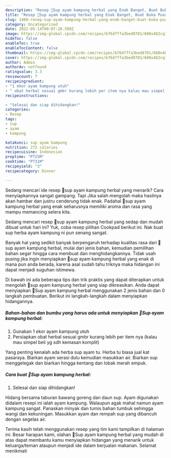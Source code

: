 ```yaml
---
description: "Resep 🌷Sup ayam kampung herbal yang Enak Banget, Buat Buka Puasa Enak"
title: "Resep 🌷Sup ayam kampung herbal yang Enak Banget, Buat Buka Puasa Enak"
slug: 1460-resep-sup-ayam-kampung-herbal-yang-enak-banget-buat-buka-puasa-enak
category: Uncategorized
date: 2022-05-14T09:07:20.599Z
image: https://img-global.cpcdn.com/recipes/b76d7ffa3bed8701/680x482cq70/sup-ayam-kampung-herbal-foto-resep-utama.jpg
hideToc: false
enableToc: true
enableTocContent: false
thumbnail: https://img-global.cpcdn.com/recipes/b76d7ffa3bed8701/680x482cq70/sup-ayam-kampung-herbal-foto-resep-utama.jpg
cover: https://img-global.cpcdn.com/recipes/b76d7ffa3bed8701/680x482cq70/sup-ayam-kampung-herbal-foto-resep-utama.jpg
author: Admin
authorAv: notfound
ratingvalue: 3.3
reviewcount: 7
recipeingredient:
- "1 ekor ayam kampung utuh"
- " obat herbal sesuai gmbr kurang lebih per item nya kalau mau simpel beli yg sdh kemasan komplit"
recipeinstructions:

- "Selesai dan siap dihidangkan!"
categories:
- Resep
tags:
- sup
- ayam
- kampung

katakunci: sup ayam kampung 
nutrition: 272 calories
recipecuisine: Indonesian
preptime: "PT25M"
cooktime: "PT31M"
recipeyield: "3"
recipecategory: Dinner

---
```



Sedang mencari ide resep 🌷sup ayam kampung herbal yang menarik? Cara menyiapkannya sangat gampang. Tapi Jika salah mengolah maka hasilnya akan hambar dan justru cenderung tidak enak. Padahal 🌷sup ayam kampung herbal yang enak seharusnya memiliki aroma dan rasa yang mampu memancing selera kita.


Sedang mencari resep 🌷sup ayam kampung herbal yang sedap dan mudah dibuat untuk hari ini? Yuk, coba resep pilihan Cookpad berikut ini. Nak buat sup herba ayam kampung ni pun senang sangat.

Banyak hal yang sedikit banyak berpengaruh terhadap kualitas rasa dari 🌷sup ayam kampung herbal, mulai dari jenis bahan, kemudian pemilihan bahan segar hingga cara membuat dan menghidangkannya. Tidak usah pusing jika ingin menyiapkan 🌷sup ayam kampung herbal yang enak di mana pun anda berada, karena asal sudah tahu triknya maka hidangan ini dapat menjadi suguhan istimewa.


Di bawah ini ada beberapa tips dan trik praktis yang dapat diterapkan untuk mengolah 🌷sup ayam kampung herbal yang siap dikreasikan. Anda dapat menyiapkan 🌷Sup ayam kampung herbal menggunakan 2 jenis bahan dan 0 langkah pembuatan. Berikut ini langkah-langkah dalam menyiapkan hidangannya.

<!--inarticleads1-->

##### Bahan-bahan dan bumbu yang harus ada untuk menyiapkan 🌷Sup ayam kampung herbal:

1. Gunakan 1 ekor ayam kampung utuh
1. Persiapkan  obat herbal sesuai gmbr kurang lebih per item nya (kalau mau simpel beli yg sdh kemasan komplit)


Yang penting kenalah ada herba sup ayam tu. Herba tu biasa jual kat pasaraya. Biarkan ayam serasi dulu kemudian masukkan air. Biarkan sup menggelegak dan biarkan hingga kentang dan lobak merah empuk. 

<!--inarticleads2-->

##### Cara buat 🌷Sup ayam kampung herbal:


1. Selesai dan siap dihidangkan!

Hidang bersama taburan bawang goreng dan daun sup. Ayam digunakan didalam resepi ini ialah ayam kampung. Walaupun agak mahal namun ayam kampung sangat. Panaskan minyak dan tumis bahan tumbuk sehingga wangi dan kekuningan. Masukkan ayam dan rempah sup yang dibancuh dengan segelas air. 

Terima kasih telah menggunakan resep yang tim kami tampilkan di halaman ini. Besar harapan kami, olahan 🌷Sup ayam kampung herbal yang mudah di atas dapat membantu kamu menyiapkan hidangan yang menarik untuk keluarga/teman ataupun menjadi ide dalam berjualan makanan. Selamat menikmati
